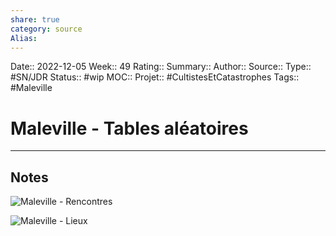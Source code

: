 ```yaml
---
share: true 
category: source
Alias:
---
```

Date:: 2022-12-05
Week:: 49
Rating::
Summary:: 
Author::
Source:: 
Type:: #SN/JDR 
Status:: #wip 
MOC::
Projet:: #CultistesEtCatastrophes 
Tags:: #Maleville

# Maleville - Tables aléatoires


***

## Notes

![Maleville - Rencontres](Maleville%20-%20Rencontres)

![Maleville - Lieux](Maleville%20-%20Lieux)